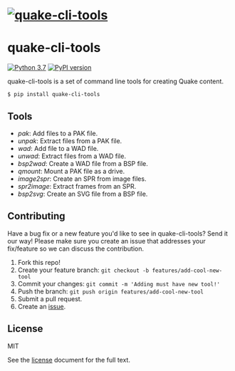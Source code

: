 # [![quake-cli-tools](https://raw.githubusercontent.com/joshuaskelly/quake-cli-tools/master/.media/logo.svg?sanitize=true)](https://github.com/JoshuaSkelly/quake-cli-tools)

# quake-cli-tools

[![Python 3.7](https://img.shields.io/badge/python-3.7-blue.svg)]() [![PyPI version](https://badge.fury.io/py/quake-cli-tools.svg)](https://pypi.python.org/pypi/quake-cli-tools)

quake-cli-tools is a set of command line tools for creating Quake content.

```shell
$ pip install quake-cli-tools
```

## Tools
- _pak_: Add files to a PAK file.
- _unpak_: Extract files from a PAK file.
- _wad_: Add file to a WAD file.
- _unwad_: Extract files from a WAD file.
- _bsp2wad_: Create a WAD file from a BSP file.
- _qmount_: Mount a PAK file as a drive.
- _image2spr_: Create an SPR from image files.
- _spr2image_: Extract frames from an SPR.
- _bsp2svg_: Create an SVG file from a BSP file.

## Contributing
Have a bug fix or a new feature you'd like to see in quake-cli-tools? Send it our way! Please make sure you create an issue that addresses your fix/feature so we can discuss the contribution.

1. Fork this repo!
2. Create your feature branch: `git checkout -b features/add-cool-new-tool`
3. Commit your changes: `git commit -m 'Adding must have new tool!'`
4. Push the branch: `git push origin features/add-cool-new-tool`
5. Submit a pull request.
6. Create an [issue](https://github.com/joshuaskelly/wick/issues/new).

## License
MIT

See the [license](./LICENSE) document for the full text.
